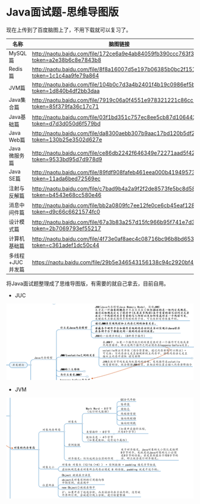 # Java面试题-思维导图版

现在上传到了百度脑图上了，不用下载就可以复习了。

| 名称             | 脑图链接                                                     |
| ---------------- | ------------------------------------------------------------ |
| MySQL篇          | http://naotu.baidu.com/file/172ce6a9e4ab84059fb390ccc763f358?token=a2e38b6c8e7843b8 |
| Redis篇          | http://naotu.baidu.com/file/8f8a16007d5e197b06385b0bc2f15124?token=1c1c4aa9fe79a864 |
| JVM篇            | http://naotu.baidu.com/file/104b0c7d3a4b2401f4b19c0986ef5b52?token=1d840b4df2bb3daa |
| Java集合篇       | http://naotu.baidu.com/file/7919c06a0f4551e978321221c86cc1bb?token=85f379fa36c17c71 |
| Java基础篇       | http://naotu.baidu.com/file/03f1bd351c757ec8ee5cb87d1064429a?token=d7d3d050d6f579bd |
| Java Web篇       | http://naotu.baidu.com/file/da8300aebb307b9aac17bd120b5df2c8?token=130b25e3502d627e |
| Java 微服务篇    | http://naotu.baidu.com/file/ce86db2242f646349e72271aad5f429a?token=9533bd95d7d978d9 |
| Java SE篇        | http://naotu.baidu.com/file/89fdf908fafeb461eea000b419495737?token=11ada6bed72569ec |
| 注射与反解篇     | http://naotu.baidu.com/file/c7bad9b4a2a9f2f2de8573fe5bc8d580?token=b4543e68cc580e46 |
| 消息中间件篇     | http://naotu.baidu.com/file/bb2a0809fc7ee12fe0ce6cb45eaf128f?token=d9c66c6621574fc0 |
| 设计模式篇       | http://naotu.baidu.com/file/67a3b83a257d15fc966b95f741e7d3e1?token=2b7069793ef55217 |
| 计算机基础篇     | http://naotu.baidu.com/file/4f73e0af8aec4c08716bc96b8bd653bc?token=c361adef1dc50c44 |
| 多线程+JUC并发篇 | https://naotu.baidu.com/file/29b5e346543156138c94c2920bf4b9c4 |

将Java面试题整理成了思维导图版，有需要的就自己拿去，目前自用。

* JUC

![image-20220917190651693](assets/README/image-20220917190651693.png)

* JVM

![image-20220917190623592](assets/README/image-20220917190623592.png)
